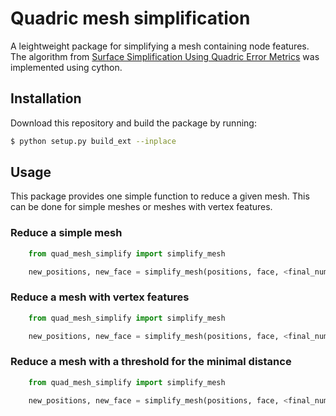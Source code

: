 # Quadric mesh simplification
A leightweight package for simplifying a mesh containing node features. The algorithm from [Surface Simplification Using Quadric Error Metrics](http://mgarland.org/files/papers/quadrics.pdf) was implemented using cython.

## Installation

Download this repository and build the package by running:

```bash
$ python setup.py build_ext --inplace
```

## Usage

This package provides one simple function to reduce a given mesh. This can be done for simple meshes or meshes with vertex features.

### Reduce a simple mesh

```python
    from quad_mesh_simplify import simplify_mesh

    new_positions, new_face = simplify_mesh(positions, face, <final_num_nodes>)
```

### Reduce a mesh with vertex features
```python
    from quad_mesh_simplify import simplify_mesh

    new_positions, new_face = simplify_mesh(positions, face, <final_num_nodes>, features=features)
```

### Reduce a mesh with a threshold for the minimal distance

```python
    from quad_mesh_simplify import simplify_mesh

    new_positions, new_face = simplify_mesh(positions, face, <final_num_nodes>, threshold=0.5)
```
